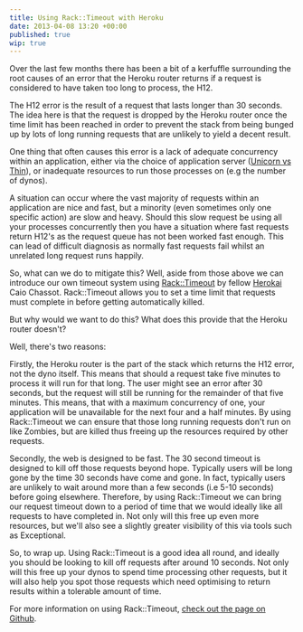 ```yaml
---
title: Using Rack::Timeout with Heroku
date: 2013-04-08 13:20 +00:00
published: true
wip: true
---
```


Over the last few months there has been a bit of a kerfuffle surrounding the root causes of an error that the Heroku router returns if a request is considered to have taken too long to process, the H12.

The H12 error is the result of a request that lasts longer than 30 seconds.  The idea here is that the request is dropped by the Heroku router once the time limit has been reached in order to prevent the stack from being bunged up by lots of long running requests that are unlikely to yield a decent result.

One thing that often causes this error is a lack of adequate concurrency within an application, either via the choice of application server ([Unicorn vs Thin](https://devcenter.heroku.com/articles/rails-unicorn)), or inadequate resources to run those processes on (e.g the number of dynos).

A situation can occur where the vast majority of requests within an application are nice and fast, but a minority (even sometimes only one specific action) are slow and heavy.  Should this slow request be using all your processes concurrently then you have a situation where fast requests return H12's as the request queue has not been worked fast enough.  This can lead of difficult diagnosis as normally fast requests fail whilst an unrelated long request runs happily.

So, what can we do to mitigate this?  Well, aside from those above we can introduce our own timeout system using [Rack::Timeout](https://github.com/kch/rack-timeout) by fellow [Herokai](http://herokai-atlas.herokuapp.com/) Caio Chassot.  Rack::Timeout allows you to set a time limit that requests must complete in before getting automatically killed.

But why would we want to do this?  What does this provide that the Heroku router doesn't?

Well, there's two reasons:

Firstly, the Heroku router is the part of the stack which returns the H12 error, not the dyno itself.  This means that should a request take five minutes to process it will run for that long.  The user might see an error after 30 seconds, but the request will still be running for the remainder of that five minutes.  This means, that with a maximum concurrency of one, your application will be unavailable for the next four and a half minutes.  By using Rack::Timeout we can ensure that those long running requests don't run on like Zombies, but are killed thus freeing up the resources required by other requests.

Secondly, the web is designed to be fast.  The 30 second timeout is designed to kill off those requests beyond hope.  Typically users will be long gone by the time 30 seconds have come and gone.  In fact, typically users are unlikely to wait around more than a few seconds (i.e 5-10 seconds) before going elsewhere.  Therefore, by using Rack::Timeout we can bring our request timeout down to a period of time that we would ideally like all requests to have completed in.  Not only will this free up even more resources, but we'll also see a slightly greater visibility of this via tools such as Exceptional.

So, to wrap up.  Using Rack::Timeout is a good idea all round, and ideally you should be looking to kill off requests after around 10 seconds.  Not only will this free up your dynos to spend time processing other requests, but it will also help you spot those requests which need optimising to return results within a tolerable amount of time.

For more information on using Rack::Timeout, [check out the page on Github](https://github.com/kch/rack-timeout).
